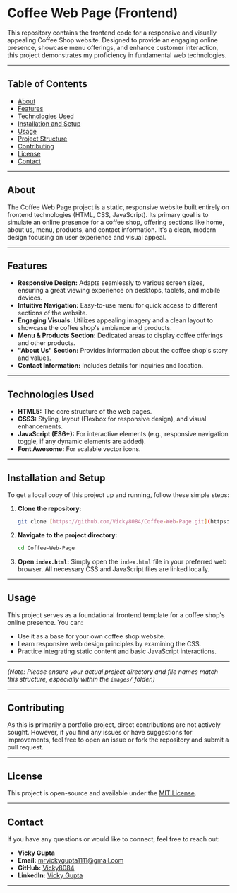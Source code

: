 # Coffee Web Page (Frontend)

This repository contains the frontend code for a responsive and visually appealing Coffee Shop website. Designed to provide an engaging online presence, showcase menu offerings, and enhance customer interaction, this project demonstrates my proficiency in fundamental web technologies.

---

## Table of Contents

- [About](#about)
- [Features](#features)
- [Technologies Used](#technologies-used)
- [Installation and Setup](#installation-and-setup)
- [Usage](#usage)
- [Project Structure](#project-structure)
- [Contributing](#contributing)
- [License](#license)
- [Contact](#contact)

---

## About

The Coffee Web Page project is a static, responsive website built entirely on frontend technologies (HTML, CSS, JavaScript). Its primary goal is to simulate an online presence for a coffee shop, offering sections like home, about us, menu, products, and contact information. It's a clean, modern design focusing on user experience and visual appeal.

---

## Features

* **Responsive Design:** Adapts seamlessly to various screen sizes, ensuring a great viewing experience on desktops, tablets, and mobile devices.
* **Intuitive Navigation:** Easy-to-use menu for quick access to different sections of the website.
* **Engaging Visuals:** Utilizes appealing imagery and a clean layout to showcase the coffee shop's ambiance and products.
* **Menu & Products Section:** Dedicated areas to display coffee offerings and other products.
* **"About Us" Section:** Provides information about the coffee shop's story and values.
* **Contact Information:** Includes details for inquiries and location.

---

## Technologies Used

* **HTML5:** The core structure of the web pages.
* **CSS3:** Styling, layout (Flexbox for responsive design), and visual enhancements.
* **JavaScript (ES6+):** For interactive elements (e.g., responsive navigation toggle, if any dynamic elements are added).
* **Font Awesome:** For scalable vector icons.

---

## Installation and Setup

To get a local copy of this project up and running, follow these simple steps:

1.  **Clone the repository:**
    ```bash
    git clone [https://github.com/Vicky8084/Coffee-Web-Page.git](https://github.com/Vicky8084/Coffee-Web-Page.git)
    ```
2.  **Navigate to the project directory:**
    ```bash
    cd Coffee-Web-Page
    ```
3.  **Open `index.html`:**
    Simply open the `index.html` file in your preferred web browser. All necessary CSS and JavaScript files are linked locally.

---

## Usage

This project serves as a foundational frontend template for a coffee shop's online presence. You can:

* Use it as a base for your own coffee shop website.
* Learn responsive web design principles by examining the CSS.
* Practice integrating static content and basic JavaScript interactions.

---
*(Note: Please ensure your actual project directory and file names match this structure, especially within the `images/` folder.)*

---

## Contributing

As this is primarily a portfolio project, direct contributions are not actively sought. However, if you find any issues or have suggestions for improvements, feel free to open an issue or fork the repository and submit a pull request.

---

## License

This project is open-source and available under the [MIT License](LICENSE).

---

## Contact

If you have any questions or would like to connect, feel free to reach out:

* **Vicky Gupta**
* **Email:** mrvickygupta1111@gmail.com
* **GitHub:** [Vicky8084](https://github.com/Vicky8084)
* **LinkedIn:** [Vicky Gupta](https://www.linkedin.com/in/vickygupta01/)

---

